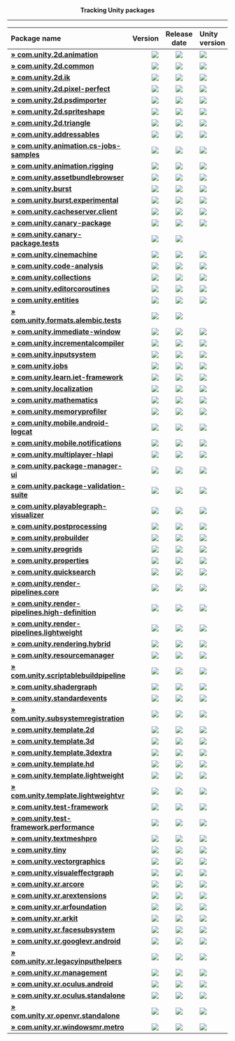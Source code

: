 <p align="center">
  <b>Tracking Unity packages</b>
</p>

---
<!--- @Statistics-Begin -->
Package name | Version | Release date | Unity version | Version counter
|:---|---:|:---:|:---|---:|
| <!--- @com.unity.2d.animation-Begin --><b>[» com.unity.2d.animation](https://github.com/ErikMoczi/packages.unity.com/tree/com.unity.2d.animation "2D Animation provides the all the necessary tooling and runtime components for skeletal animation using Sprites.")</b> | [![](https://img.shields.io/badge/2.1.0--preview.1-yellow.svg)](https://github.com/ErikMoczi/packages.unity.com/commit/67292329257cb0cb1852b67bf486858b04f4d275) | [![](https://img.shields.io/badge/2019/01/30-lightgrey.svg)](https://github.com/ErikMoczi/packages.unity.com/commit/67292329257cb0cb1852b67bf486858b04f4d275) | [![](https://img.shields.io/badge/%40-2019.1-red.svg)](https://github.com/ErikMoczi/packages.unity.com/commit/67292329257cb0cb1852b67bf486858b04f4d275) | [![](https://img.shields.io/badge/%23-25-brightgreen.svg)](https://github.com/ErikMoczi/packages.unity.com/commits/com.unity.2d.animation)<!--- @com.unity.2d.animation-End --> |
| <!--- @com.unity.2d.common-Begin --><b>[» com.unity.2d.common](https://github.com/ErikMoczi/packages.unity.com/tree/com.unity.2d.common "2D Common is a package that contains shared functionalities that are used by most of the other 2D packages.")</b> | [![](https://img.shields.io/badge/1.1.0--preview.1-yellow.svg)](https://github.com/ErikMoczi/packages.unity.com/commit/646534c3061e956f3edc1a5b59e66b2d95984689) | [![](https://img.shields.io/badge/2019/01/25-lightgrey.svg)](https://github.com/ErikMoczi/packages.unity.com/commit/646534c3061e956f3edc1a5b59e66b2d95984689) | [![](https://img.shields.io/badge/%40-2019.1-red.svg)](https://github.com/ErikMoczi/packages.unity.com/commit/646534c3061e956f3edc1a5b59e66b2d95984689) | [![](https://img.shields.io/badge/%23-16-brightgreen.svg)](https://github.com/ErikMoczi/packages.unity.com/commits/com.unity.2d.common)<!--- @com.unity.2d.common-End --> |
| <!--- @com.unity.2d.ik-Begin --><b>[» com.unity.2d.ik](https://github.com/ErikMoczi/packages.unity.com/tree/com.unity.2d.ik "2D IK package provides the necessary editor tooling to setup inverse kinematics for 2D characters and a runtime component to execute it.")</b> | [![](https://img.shields.io/badge/1.0.8--preview.1-yellow.svg)](https://github.com/ErikMoczi/packages.unity.com/commit/bbc7a1d416f51261f5a50c23106dd574f9897a45) | [![](https://img.shields.io/badge/2019/01/25-lightgrey.svg)](https://github.com/ErikMoczi/packages.unity.com/commit/bbc7a1d416f51261f5a50c23106dd574f9897a45) | [![](https://img.shields.io/badge/%40-2018.3-red.svg)](https://github.com/ErikMoczi/packages.unity.com/commit/bbc7a1d416f51261f5a50c23106dd574f9897a45) | [![](https://img.shields.io/badge/%23-13-brightgreen.svg)](https://github.com/ErikMoczi/packages.unity.com/commits/com.unity.2d.ik)<!--- @com.unity.2d.ik-End --> |
| <!--- @com.unity.2d.pixel-perfect-Begin --><b>[» com.unity.2d.pixel-perfect](https://github.com/ErikMoczi/packages.unity.com/tree/com.unity.2d.pixel-perfect "The 2D Pixel Perfect package contains the Pixel Perfect Camera component which ensures your pixel art remains crisp and clear at different resolutions, and stable in motion.  It is a single component that makes all the calculations needed to scale the viewport with resolution changes, removing the hassle from the user. The user can adjust the definition of the pixel art rendered within the camera viewport through the component settings, as well preview any changes immediately in Game view by using the Run in Edit Mode feature.")</b> | [![](https://img.shields.io/badge/1.0.1--preview-yellow.svg)](https://github.com/ErikMoczi/packages.unity.com/commit/c7274a2c30d07e8850e49bcf4e4bbfdeb395e616) | [![](https://img.shields.io/badge/2018/06/22-lightgrey.svg)](https://github.com/ErikMoczi/packages.unity.com/commit/c7274a2c30d07e8850e49bcf4e4bbfdeb395e616) | [![](https://img.shields.io/badge/%40-2018.2-red.svg)](https://github.com/ErikMoczi/packages.unity.com/commit/c7274a2c30d07e8850e49bcf4e4bbfdeb395e616) | [![](https://img.shields.io/badge/%23-2-brightgreen.svg)](https://github.com/ErikMoczi/packages.unity.com/commits/com.unity.2d.pixel-perfect)<!--- @com.unity.2d.pixel-perfect-End --> |
| <!--- @com.unity.2d.psdimporter-Begin --><b>[» com.unity.2d.psdimporter](https://github.com/ErikMoczi/packages.unity.com/tree/com.unity.2d.psdimporter "A ScriptedImporter for importing Adobe Photoshop file format. The ScriptedImporter is currently targeted for users who wants to create multi Sprite character animation using 2D Animation v2.")</b> | [![](https://img.shields.io/badge/1.0.0--preview.2-yellow.svg)](https://github.com/ErikMoczi/packages.unity.com/commit/78b4dc1b497ce648fe140abe0320fa1d55cf6393) | [![](https://img.shields.io/badge/2019/01/25-lightgrey.svg)](https://github.com/ErikMoczi/packages.unity.com/commit/78b4dc1b497ce648fe140abe0320fa1d55cf6393) | [![](https://img.shields.io/badge/%40-2018.3-red.svg)](https://github.com/ErikMoczi/packages.unity.com/commit/78b4dc1b497ce648fe140abe0320fa1d55cf6393) | [![](https://img.shields.io/badge/%23-2-brightgreen.svg)](https://github.com/ErikMoczi/packages.unity.com/commits/com.unity.2d.psdimporter)<!--- @com.unity.2d.psdimporter-End --> |
| <!--- @com.unity.2d.spriteshape-Begin --><b>[» com.unity.2d.spriteshape](https://github.com/ErikMoczi/packages.unity.com/tree/com.unity.2d.spriteshape "SpriteShape Runtime & Editor Package contains the tooling and the runtime component that allows you to create very organic looking spline based 2D worlds. It comes with intuitive configurator and a highly performant renderer.")</b> | [![](https://img.shields.io/badge/2.0.0--preview.1-yellow.svg)](https://github.com/ErikMoczi/packages.unity.com/commit/ffad023b14890f9acb606c2ff24acf258b7b478e) | [![](https://img.shields.io/badge/2019/02/28-lightgrey.svg)](https://github.com/ErikMoczi/packages.unity.com/commit/ffad023b14890f9acb606c2ff24acf258b7b478e) | [![](https://img.shields.io/badge/%40-2019.1-red.svg)](https://github.com/ErikMoczi/packages.unity.com/commit/ffad023b14890f9acb606c2ff24acf258b7b478e) | [![](https://img.shields.io/badge/%23-18-brightgreen.svg)](https://github.com/ErikMoczi/packages.unity.com/commits/com.unity.2d.spriteshape)<!--- @com.unity.2d.spriteshape-End --> |
| <!--- @com.unity.2d.triangle-Begin --><b>[» com.unity.2d.triangle](https://github.com/ErikMoczi/packages.unity.com/tree/com.unity.2d.triangle "2D Triangle is an open source library that tessellates shapes into meshes.")</b> | [![](https://img.shields.io/badge/1.0.2--preview.1-yellow.svg)](https://github.com/ErikMoczi/packages.unity.com/commit/e5d35b18a47bb4a64b8172a03c72e32675d5d4af) | [![](https://img.shields.io/badge/2018/12/14-lightgrey.svg)](https://github.com/ErikMoczi/packages.unity.com/commit/e5d35b18a47bb4a64b8172a03c72e32675d5d4af) | [![](https://img.shields.io/badge/%40-2018.1-red.svg)](https://github.com/ErikMoczi/packages.unity.com/commit/e5d35b18a47bb4a64b8172a03c72e32675d5d4af) | [![](https://img.shields.io/badge/%23-6-brightgreen.svg)](https://github.com/ErikMoczi/packages.unity.com/commits/com.unity.2d.triangle)<!--- @com.unity.2d.triangle-End --> |
| <!--- @com.unity.addressables-Begin --><b>[» com.unity.addressables](https://github.com/ErikMoczi/packages.unity.com/tree/com.unity.addressables "Our new Addressable Asset System allows the developer to ask for an asset via its address and get back the thing that resides at that address. Once an asset \(e.g. a prefab\) is marked \"addressable\", it generates an address which can be called from anywhere. Wherever the asset resides \(local or remote\), the system will locate it and its dependencies, then return it.  The Addressable Asset System uses asynchronous loading to support loading from any location with any collection of dependencies. Whether you are using direct references, traditional asset bundles, or Resource folders, addressable assets provide a simpler way to make your game more dynamic. The Addressable Asset System  simultaneously opens up the world of asset bundles while managing all the complexity.")</b> | [![](https://img.shields.io/badge/1.0.2--preview.2-yellow.svg)](https://github.com/ErikMoczi/packages.unity.com/commit/65c030be26b60c65ae51bdc471d456230ef77958) | [![](https://img.shields.io/badge/2019/02/21-lightgrey.svg)](https://github.com/ErikMoczi/packages.unity.com/commit/65c030be26b60c65ae51bdc471d456230ef77958) | [![](https://img.shields.io/badge/%40-2018.2-red.svg)](https://github.com/ErikMoczi/packages.unity.com/commit/65c030be26b60c65ae51bdc471d456230ef77958) | [![](https://img.shields.io/badge/%23-62-brightgreen.svg)](https://github.com/ErikMoczi/packages.unity.com/commits/com.unity.addressables)<!--- @com.unity.addressables-End --> |
| <!--- @com.unity.animation.cs-jobs-samples-Begin --><b>[» com.unity.animation.cs-jobs-samples](https://github.com/ErikMoczi/packages.unity.com/tree/com.unity.animation.cs-jobs-samples "Code samples using the animation C\# jobs feature.  Animation jobs are part of the Playable feature and they allow to modify the animation stream using just a C\# script. Here is the list of the samples in this package: ▪ SimpleMixer ▪ WeightedMaskMixer ▪ Look At ▪ Two\-bone IK ▪ Fullbody IK")</b> | [![](https://img.shields.io/badge/0.6.1--preview-yellow.svg)](https://github.com/ErikMoczi/packages.unity.com/commit/abf58b2ccb6f2cb50f9c8f60144ae537594685c1) | [![](https://img.shields.io/badge/2018/06/01-lightgrey.svg)](https://github.com/ErikMoczi/packages.unity.com/commit/abf58b2ccb6f2cb50f9c8f60144ae537594685c1) | [![](https://img.shields.io/badge/%40-2018.2-red.svg)](https://github.com/ErikMoczi/packages.unity.com/commit/abf58b2ccb6f2cb50f9c8f60144ae537594685c1) | [![](https://img.shields.io/badge/%23-10-brightgreen.svg)](https://github.com/ErikMoczi/packages.unity.com/commits/com.unity.animation.cs-jobs-samples)<!--- @com.unity.animation.cs-jobs-samples-End --> |
| <!--- @com.unity.animation.rigging-Begin --><b>[» com.unity.animation.rigging](https://github.com/ErikMoczi/packages.unity.com/tree/com.unity.animation.rigging "Animation Rigging toolkit using Unity's Animation C\# Jobs")</b> | [![](https://img.shields.io/badge/0.2.1--preview-yellow.svg)](https://github.com/ErikMoczi/packages.unity.com/commit/9baff91f9813d11e7448f8789c58943ed761c9de) | [![](https://img.shields.io/badge/2019/02/28-lightgrey.svg)](https://github.com/ErikMoczi/packages.unity.com/commit/9baff91f9813d11e7448f8789c58943ed761c9de) | [![](https://img.shields.io/badge/%40-2019.2-red.svg)](https://github.com/ErikMoczi/packages.unity.com/commit/9baff91f9813d11e7448f8789c58943ed761c9de) | [![](https://img.shields.io/badge/%23-7-brightgreen.svg)](https://github.com/ErikMoczi/packages.unity.com/commits/com.unity.animation.rigging)<!--- @com.unity.animation.rigging-End --> |
| <!--- @com.unity.assetbundlebrowser-Begin --><b>[» com.unity.assetbundlebrowser](https://github.com/ErikMoczi/packages.unity.com/tree/com.unity.assetbundlebrowser "The Asset Bundle Browser tool enables the user to view and edit the configuration of asset bundles for their Unity project. It will block editing that would create invalid bundles, and inform you of any issues with existing bundles. It also provides basic build functionality.  Use this tool as an alternative to selecting assets and setting their asset bundle manually in the inspector. It can be dropped into any Unity project with a version of 5.6 or greater. It will create a new menu item in Window &gt; AssetBundle Browser. The bundle configuration, build functionality, and built\-bundle inspection are split into three tabs within the new window.")</b> | [![](https://img.shields.io/badge/1.7.0-blue.svg)](https://github.com/ErikMoczi/packages.unity.com/commit/5e859a69abf99a628761491d7d7935464f6d0fa9) | [![](https://img.shields.io/badge/2018/08/10-lightgrey.svg)](https://github.com/ErikMoczi/packages.unity.com/commit/5e859a69abf99a628761491d7d7935464f6d0fa9) | [![](https://img.shields.io/badge/%40-2018.1-red.svg)](https://github.com/ErikMoczi/packages.unity.com/commit/5e859a69abf99a628761491d7d7935464f6d0fa9) | [![](https://img.shields.io/badge/%23-21-brightgreen.svg)](https://github.com/ErikMoczi/packages.unity.com/commits/com.unity.assetbundlebrowser)<!--- @com.unity.assetbundlebrowser-End --> |
| <!--- @com.unity.burst-Begin --><b>[» com.unity.burst](https://github.com/ErikMoczi/packages.unity.com/tree/com.unity.burst "Burst is a compiler, it translates from IL/.NET bytecode to highly optimized native code using LLVM.")</b> | [![](https://img.shields.io/badge/0.2.4--preview.50-yellow.svg)](https://github.com/ErikMoczi/packages.unity.com/commit/ac4dac7878e33fadca5ac360572e7fc0cd153900) | [![](https://img.shields.io/badge/2019/02/27-lightgrey.svg)](https://github.com/ErikMoczi/packages.unity.com/commit/ac4dac7878e33fadca5ac360572e7fc0cd153900) | [![](https://img.shields.io/badge/%40-2018.2-red.svg)](https://github.com/ErikMoczi/packages.unity.com/commit/ac4dac7878e33fadca5ac360572e7fc0cd153900) | [![](https://img.shields.io/badge/%23-77-brightgreen.svg)](https://github.com/ErikMoczi/packages.unity.com/commits/com.unity.burst)<!--- @com.unity.burst-End --> |
| <!--- @com.unity.burst.experimental-Begin --><b>[» com.unity.burst.experimental](https://github.com/ErikMoczi/packages.unity.com/tree/com.unity.burst.experimental "Burst experimental package depending on the burst package to provide experimental features. API is not stable")</b> | [![](https://img.shields.io/badge/0.1.0--preview.1-yellow.svg)](https://github.com/ErikMoczi/packages.unity.com/commit/917801d9188a9e8c4bba03f1e8f6d35579c187bc) | [![](https://img.shields.io/badge/2019/02/04-lightgrey.svg)](https://github.com/ErikMoczi/packages.unity.com/commit/917801d9188a9e8c4bba03f1e8f6d35579c187bc) | [![](https://img.shields.io/badge/%40-2018.2-red.svg)](https://github.com/ErikMoczi/packages.unity.com/commit/917801d9188a9e8c4bba03f1e8f6d35579c187bc) | [![](https://img.shields.io/badge/%23-1-brightgreen.svg)](https://github.com/ErikMoczi/packages.unity.com/commits/com.unity.burst.experimental)<!--- @com.unity.burst.experimental-End --> |
| <!--- @com.unity.cacheserver.client-Begin --><b>[» com.unity.cacheserver.client](https://github.com/ErikMoczi/packages.unity.com/tree/com.unity.cacheserver.client "This package provides APIs and utilities that facilitate communication with the Unity Cache Server from Unity Editor C\# scripts. The primary purpose of the Unity Cache Server Client is to extend the application of the Unity Cache Server to Unity Editor tools and processes that could benefit from binary data caching.")</b> | [![](https://img.shields.io/badge/0.1.2--preview-yellow.svg)](https://github.com/ErikMoczi/packages.unity.com/commit/4d6db4bb41df9ca4467ffb369ecb63e5e01510d7) | [![](https://img.shields.io/badge/2018/06/07-lightgrey.svg)](https://github.com/ErikMoczi/packages.unity.com/commit/4d6db4bb41df9ca4467ffb369ecb63e5e01510d7) | [![](https://img.shields.io/badge/%40-2018.2-red.svg)](https://github.com/ErikMoczi/packages.unity.com/commit/4d6db4bb41df9ca4467ffb369ecb63e5e01510d7) | [![](https://img.shields.io/badge/%23-3-brightgreen.svg)](https://github.com/ErikMoczi/packages.unity.com/commits/com.unity.cacheserver.client)<!--- @com.unity.cacheserver.client-End --> |
| <!--- @com.unity.canary-package-Begin --><b>[» com.unity.canary-package](https://github.com/ErikMoczi/packages.unity.com/tree/com.unity.canary-package "Some Description that is very long so that we do not set off any validation errrors for packages")</b> | [![](https://img.shields.io/badge/1.1.0-blue.svg)](https://github.com/ErikMoczi/packages.unity.com/commit/62878ce65eb2ce8da6425d192a057e621e6b7cea) | [![](https://img.shields.io/badge/2019/02/25-lightgrey.svg)](https://github.com/ErikMoczi/packages.unity.com/commit/62878ce65eb2ce8da6425d192a057e621e6b7cea) | [![](https://img.shields.io/badge/%40-2019.1-red.svg)](https://github.com/ErikMoczi/packages.unity.com/commit/62878ce65eb2ce8da6425d192a057e621e6b7cea) | [![](https://img.shields.io/badge/%23-6-brightgreen.svg)](https://github.com/ErikMoczi/packages.unity.com/commits/com.unity.canary-package)<!--- @com.unity.canary-package-End --> |
| <!--- @com.unity.canary-package.tests-Begin --><b>[» com.unity.canary-package.tests](https://github.com/ErikMoczi/packages.unity.com/tree/com.unity.canary-package.tests "")</b> | [![](https://img.shields.io/badge/1.1.0-blue.svg)](https://github.com/ErikMoczi/packages.unity.com/commit/4edba0ece5669d888bc1a6582c3df886d30cee9c) | [![](https://img.shields.io/badge/2019/02/25-lightgrey.svg)](https://github.com/ErikMoczi/packages.unity.com/commit/4edba0ece5669d888bc1a6582c3df886d30cee9c) |  | [![](https://img.shields.io/badge/%23-2-brightgreen.svg)](https://github.com/ErikMoczi/packages.unity.com/commits/com.unity.canary-package.tests)<!--- @com.unity.canary-package.tests-End --> |
| <!--- @com.unity.cinemachine-Begin --><b>[» com.unity.cinemachine](https://github.com/ErikMoczi/packages.unity.com/tree/com.unity.cinemachine "Smart camera tools for passionate creators.   IMPORTANT NOTE: If you are upgrading from the Asset Store version of Cinemachine, delete the Cinemachine asset from your project BEFORE installing this version from the Package Manager.")</b> | [![](https://img.shields.io/badge/2.3.4--preview.1-yellow.svg)](https://github.com/ErikMoczi/packages.unity.com/commit/13b59ac96798793a28f7217722de271fa8605334) | [![](https://img.shields.io/badge/2019/01/11-lightgrey.svg)](https://github.com/ErikMoczi/packages.unity.com/commit/13b59ac96798793a28f7217722de271fa8605334) | [![](https://img.shields.io/badge/%40-2019.1-red.svg)](https://github.com/ErikMoczi/packages.unity.com/commit/13b59ac96798793a28f7217722de271fa8605334) | [![](https://img.shields.io/badge/%23-52-brightgreen.svg)](https://github.com/ErikMoczi/packages.unity.com/commits/com.unity.cinemachine)<!--- @com.unity.cinemachine-End --> |
| <!--- @com.unity.code-analysis-Begin --><b>[» com.unity.code-analysis](https://github.com/ErikMoczi/packages.unity.com/tree/com.unity.code-analysis "Roslyn C\# code analysis and evaluation tool for Unity.")</b> | [![](https://img.shields.io/badge/0.0.1--preview.3-yellow.svg)](https://github.com/ErikMoczi/packages.unity.com/commit/8b96e25d44f4defae27b76b758ad2122a2a63e3c) | [![](https://img.shields.io/badge/2018/11/01-lightgrey.svg)](https://github.com/ErikMoczi/packages.unity.com/commit/8b96e25d44f4defae27b76b758ad2122a2a63e3c) | [![](https://img.shields.io/badge/%40-2018.3-red.svg)](https://github.com/ErikMoczi/packages.unity.com/commit/8b96e25d44f4defae27b76b758ad2122a2a63e3c) | [![](https://img.shields.io/badge/%23-3-brightgreen.svg)](https://github.com/ErikMoczi/packages.unity.com/commits/com.unity.code-analysis)<!--- @com.unity.code-analysis-End --> |
| <!--- @com.unity.collections-Begin --><b>[» com.unity.collections](https://github.com/ErikMoczi/packages.unity.com/tree/com.unity.collections "Additional Unity Native Collections. NaitiveQueue, NativeHashMap, NativeMultiHashMap, NativeList.")</b> | [![](https://img.shields.io/badge/0.0.9--preview.12-yellow.svg)](https://github.com/ErikMoczi/packages.unity.com/commit/fcabaa622c938b1a19ec57dd0fbc10e533bbe56d) | [![](https://img.shields.io/badge/2019/02/18-lightgrey.svg)](https://github.com/ErikMoczi/packages.unity.com/commit/fcabaa622c938b1a19ec57dd0fbc10e533bbe56d) | [![](https://img.shields.io/badge/%40-2018.3-red.svg)](https://github.com/ErikMoczi/packages.unity.com/commit/fcabaa622c938b1a19ec57dd0fbc10e533bbe56d) | [![](https://img.shields.io/badge/%23-20-brightgreen.svg)](https://github.com/ErikMoczi/packages.unity.com/commits/com.unity.collections)<!--- @com.unity.collections-End --> |
| <!--- @com.unity.editorcoroutines-Begin --><b>[» com.unity.editorcoroutines](https://github.com/ErikMoczi/packages.unity.com/tree/com.unity.editorcoroutines "The editor coroutines package allows developers to start constructs similar to Unity's monobehaviour based coroutines within the editor using abitrary objects. ")</b> | [![](https://img.shields.io/badge/0.0.2--preview.1-yellow.svg)](https://github.com/ErikMoczi/packages.unity.com/commit/0db484a18addf7ffcae67d218daef96b1cc1034e) | [![](https://img.shields.io/badge/2019/01/28-lightgrey.svg)](https://github.com/ErikMoczi/packages.unity.com/commit/0db484a18addf7ffcae67d218daef96b1cc1034e) | [![](https://img.shields.io/badge/%40-2018.1-red.svg)](https://github.com/ErikMoczi/packages.unity.com/commit/0db484a18addf7ffcae67d218daef96b1cc1034e) | [![](https://img.shields.io/badge/%23-6-brightgreen.svg)](https://github.com/ErikMoczi/packages.unity.com/commits/com.unity.editorcoroutines)<!--- @com.unity.editorcoroutines-End --> |
| <!--- @com.unity.entities-Begin --><b>[» com.unity.entities](https://github.com/ErikMoczi/packages.unity.com/tree/com.unity.entities "Unity Entity Component System \- Core Entity Component System, New Transform components, basic Instance Mesh Renderer")</b> | [![](https://img.shields.io/badge/0.0.12--preview.24-yellow.svg)](https://github.com/ErikMoczi/packages.unity.com/commit/b6faf4e6c271b2fbcf8c949f64efa58423f407f2) | [![](https://img.shields.io/badge/2019/02/18-lightgrey.svg)](https://github.com/ErikMoczi/packages.unity.com/commit/b6faf4e6c271b2fbcf8c949f64efa58423f407f2) | [![](https://img.shields.io/badge/%40-2018.3-red.svg)](https://github.com/ErikMoczi/packages.unity.com/commit/b6faf4e6c271b2fbcf8c949f64efa58423f407f2) | [![](https://img.shields.io/badge/%23-34-brightgreen.svg)](https://github.com/ErikMoczi/packages.unity.com/commits/com.unity.entities)<!--- @com.unity.entities-End --> |
| <!--- @com.unity.formats.alembic.tests-Begin --><b>[» com.unity.formats.alembic.tests](https://github.com/ErikMoczi/packages.unity.com/tree/com.unity.formats.alembic.tests "")</b> | [![](https://img.shields.io/badge/1.0.0-blue.svg)](https://github.com/ErikMoczi/packages.unity.com/commit/109f7f68801493892b629805a151454002b67e0e) | [![](https://img.shields.io/badge/2019/02/07-lightgrey.svg)](https://github.com/ErikMoczi/packages.unity.com/commit/109f7f68801493892b629805a151454002b67e0e) |  | [![](https://img.shields.io/badge/%23-8-brightgreen.svg)](https://github.com/ErikMoczi/packages.unity.com/commits/com.unity.formats.alembic.tests)<!--- @com.unity.formats.alembic.tests-End --> |
| <!--- @com.unity.immediate-window-Begin --><b>[» com.unity.immediate-window](https://github.com/ErikMoczi/packages.unity.com/tree/com.unity.immediate-window "The Immediate Window provides a way to rapidly edit and debug code. It is not a full development environment, instead it is to be used for API discovery and rapid prototyping.")</b> | [![](https://img.shields.io/badge/1.0.0--preview.3-yellow.svg)](https://github.com/ErikMoczi/packages.unity.com/commit/265b4532881a7d930e7dd9c70c4790842d69e4ee) | [![](https://img.shields.io/badge/2018/12/11-lightgrey.svg)](https://github.com/ErikMoczi/packages.unity.com/commit/265b4532881a7d930e7dd9c70c4790842d69e4ee) | [![](https://img.shields.io/badge/%40-2019.1-red.svg)](https://github.com/ErikMoczi/packages.unity.com/commit/265b4532881a7d930e7dd9c70c4790842d69e4ee) | [![](https://img.shields.io/badge/%23-8-brightgreen.svg)](https://github.com/ErikMoczi/packages.unity.com/commits/com.unity.immediate-window)<!--- @com.unity.immediate-window-End --> |
| <!--- @com.unity.incrementalcompiler-Begin --><b>[» com.unity.incrementalcompiler](https://github.com/ErikMoczi/packages.unity.com/tree/com.unity.incrementalcompiler "Roslyn based incremental compiler.")</b> | [![](https://img.shields.io/badge/0.0.42--preview.31-yellow.svg)](https://github.com/ErikMoczi/packages.unity.com/commit/82ab52ff9867348d5347a163d50fb7c1a89c8986) | [![](https://img.shields.io/badge/2018/12/13-lightgrey.svg)](https://github.com/ErikMoczi/packages.unity.com/commit/82ab52ff9867348d5347a163d50fb7c1a89c8986) | [![](https://img.shields.io/badge/%40-2018.1-red.svg)](https://github.com/ErikMoczi/packages.unity.com/commit/82ab52ff9867348d5347a163d50fb7c1a89c8986) | [![](https://img.shields.io/badge/%23-78-brightgreen.svg)](https://github.com/ErikMoczi/packages.unity.com/commits/com.unity.incrementalcompiler)<!--- @com.unity.incrementalcompiler-End --> |
| <!--- @com.unity.inputsystem-Begin --><b>[» com.unity.inputsystem](https://github.com/ErikMoczi/packages.unity.com/tree/com.unity.inputsystem "A new input system which can be used as a more extensible and customizable alternative to Unity's classic input system in UnityEngine.Input.")</b> | [![](https://img.shields.io/badge/0.2.0--preview-yellow.svg)](https://github.com/ErikMoczi/packages.unity.com/commit/98b516057363be0e5321f1bc020ff84ee52d63cc) | [![](https://img.shields.io/badge/2019/02/12-lightgrey.svg)](https://github.com/ErikMoczi/packages.unity.com/commit/98b516057363be0e5321f1bc020ff84ee52d63cc) | [![](https://img.shields.io/badge/%40-2018.3-red.svg)](https://github.com/ErikMoczi/packages.unity.com/commit/98b516057363be0e5321f1bc020ff84ee52d63cc) | [![](https://img.shields.io/badge/%23-18-brightgreen.svg)](https://github.com/ErikMoczi/packages.unity.com/commits/com.unity.inputsystem)<!--- @com.unity.inputsystem-End --> |
| <!--- @com.unity.jobs-Begin --><b>[» com.unity.jobs](https://github.com/ErikMoczi/packages.unity.com/tree/com.unity.jobs "Additional C\# jobs types. IJobParallelForBatch and IJobParallelForFilter")</b> | [![](https://img.shields.io/badge/0.0.7--preview.6-yellow.svg)](https://github.com/ErikMoczi/packages.unity.com/commit/1fbaf1ffe86c7b7d368a6bfea99a123971c533fd) | [![](https://img.shields.io/badge/2019/01/17-lightgrey.svg)](https://github.com/ErikMoczi/packages.unity.com/commit/1fbaf1ffe86c7b7d368a6bfea99a123971c533fd) | [![](https://img.shields.io/badge/%40-2018.3-red.svg)](https://github.com/ErikMoczi/packages.unity.com/commit/1fbaf1ffe86c7b7d368a6bfea99a123971c533fd) | [![](https://img.shields.io/badge/%23-12-brightgreen.svg)](https://github.com/ErikMoczi/packages.unity.com/commits/com.unity.jobs)<!--- @com.unity.jobs-End --> |
| <!--- @com.unity.learn.iet-framework-Begin --><b>[» com.unity.learn.iet-framework](https://github.com/ErikMoczi/packages.unity.com/tree/com.unity.learn.iet-framework "This package is mandatory for all In\-Editor Tutorials.")</b> | [![](https://img.shields.io/badge/0.1.14--preview-yellow.svg)](https://github.com/ErikMoczi/packages.unity.com/commit/c8d0f0841cf04eb0dcb77a51a1f8c98e9941865f) | [![](https://img.shields.io/badge/2019/02/12-lightgrey.svg)](https://github.com/ErikMoczi/packages.unity.com/commit/c8d0f0841cf04eb0dcb77a51a1f8c98e9941865f) | [![](https://img.shields.io/badge/%40-2018.3-red.svg)](https://github.com/ErikMoczi/packages.unity.com/commit/c8d0f0841cf04eb0dcb77a51a1f8c98e9941865f) | [![](https://img.shields.io/badge/%23-17-brightgreen.svg)](https://github.com/ErikMoczi/packages.unity.com/commits/com.unity.learn.iet-framework)<!--- @com.unity.learn.iet-framework-End --> |
| <!--- @com.unity.localization-Begin --><b>[» com.unity.localization](https://github.com/ErikMoczi/packages.unity.com/tree/com.unity.localization "Preview of player localization system. Provides tools for localizing your built application.")</b> | [![](https://img.shields.io/badge/0.2.3--preview-yellow.svg)](https://github.com/ErikMoczi/packages.unity.com/commit/34465a2c6dc82475462b9346c6c660cd0c566e5c) | [![](https://img.shields.io/badge/2019/02/20-lightgrey.svg)](https://github.com/ErikMoczi/packages.unity.com/commit/34465a2c6dc82475462b9346c6c660cd0c566e5c) | [![](https://img.shields.io/badge/%40-2018.3-red.svg)](https://github.com/ErikMoczi/packages.unity.com/commit/34465a2c6dc82475462b9346c6c660cd0c566e5c) | [![](https://img.shields.io/badge/%23-6-brightgreen.svg)](https://github.com/ErikMoczi/packages.unity.com/commits/com.unity.localization)<!--- @com.unity.localization-End --> |
| <!--- @com.unity.mathematics-Begin --><b>[» com.unity.mathematics](https://github.com/ErikMoczi/packages.unity.com/tree/com.unity.mathematics "Unity's C\# SIMD math library providing vector types and math functions with a shader like syntax. This package is still in experimental phase.")</b> | [![](https://img.shields.io/badge/1.0.0--preview.1-yellow.svg)](https://github.com/ErikMoczi/packages.unity.com/commit/6f85e6a8c1b5a5af7d9c43994f1a0472c63de51d) | [![](https://img.shields.io/badge/2019/02/28-lightgrey.svg)](https://github.com/ErikMoczi/packages.unity.com/commit/6f85e6a8c1b5a5af7d9c43994f1a0472c63de51d) | [![](https://img.shields.io/badge/%40-2018.1-red.svg)](https://github.com/ErikMoczi/packages.unity.com/commit/6f85e6a8c1b5a5af7d9c43994f1a0472c63de51d) | [![](https://img.shields.io/badge/%23-32-brightgreen.svg)](https://github.com/ErikMoczi/packages.unity.com/commits/com.unity.mathematics)<!--- @com.unity.mathematics-End --> |
| <!--- @com.unity.memoryprofiler-Begin --><b>[» com.unity.memoryprofiler](https://github.com/ErikMoczi/packages.unity.com/tree/com.unity.memoryprofiler "The Memory Profiler creates a unified solution allowing you to profile both small projects on mobile devices and big AAA projects on high end machines. It provides actionable information about allocations in the engine to allow developers to manage and reduce memory usage. ")</b> | [![](https://img.shields.io/badge/0.1.0--preview.5-yellow.svg)](https://github.com/ErikMoczi/packages.unity.com/commit/9c08b0d0c2281de6c4d38613ffa8c84957e102da) | [![](https://img.shields.io/badge/2019/01/29-lightgrey.svg)](https://github.com/ErikMoczi/packages.unity.com/commit/9c08b0d0c2281de6c4d38613ffa8c84957e102da) | [![](https://img.shields.io/badge/%40-2018.3-red.svg)](https://github.com/ErikMoczi/packages.unity.com/commit/9c08b0d0c2281de6c4d38613ffa8c84957e102da) | [![](https://img.shields.io/badge/%23-5-brightgreen.svg)](https://github.com/ErikMoczi/packages.unity.com/commits/com.unity.memoryprofiler)<!--- @com.unity.memoryprofiler-End --> |
| <!--- @com.unity.mobile.android-logcat-Begin --><b>[» com.unity.mobile.android-logcat](https://github.com/ErikMoczi/packages.unity.com/tree/com.unity.mobile.android-logcat "Android Logcat package adds support for displaying log messages coming from Android devices in Unity Editor. Click the 'View documentation' link above for more information.  The window can be accessed in Unity Editor via 'Window &gt; Analysis &gt; Android Logcat', or simply by pressing 'Alt\+6' on Windows or 'Option\+6' on macOS.   Make sure to have Android module loaded and switch to Android build target in 'Build Settings' window if the menu doesn't exist.")</b> | [![](https://img.shields.io/badge/0.2.1--preview-yellow.svg)](https://github.com/ErikMoczi/packages.unity.com/commit/c52b82cdfe87aa722fe34c754630d54a6fe4505e) | [![](https://img.shields.io/badge/2019/01/22-lightgrey.svg)](https://github.com/ErikMoczi/packages.unity.com/commit/c52b82cdfe87aa722fe34c754630d54a6fe4505e) | [![](https://img.shields.io/badge/%40-2019.1-red.svg)](https://github.com/ErikMoczi/packages.unity.com/commit/c52b82cdfe87aa722fe34c754630d54a6fe4505e) | [![](https://img.shields.io/badge/%23-8-brightgreen.svg)](https://github.com/ErikMoczi/packages.unity.com/commits/com.unity.mobile.android-logcat)<!--- @com.unity.mobile.android-logcat-End --> |
| <!--- @com.unity.mobile.notifications-Begin --><b>[» com.unity.mobile.notifications](https://github.com/ErikMoczi/packages.unity.com/tree/com.unity.mobile.notifications "Mobile Notifications package adds support for scheduling local repeatable or one\-time notifications on iOS and Android.  Requires iOS 10 and Android 4.1 or above.")</b> | [![](https://img.shields.io/badge/1.0.0--preview.10-yellow.svg)](https://github.com/ErikMoczi/packages.unity.com/commit/e3b145e75a2dc33d9c431355cb08e82cb0187e72) | [![](https://img.shields.io/badge/2019/02/22-lightgrey.svg)](https://github.com/ErikMoczi/packages.unity.com/commit/e3b145e75a2dc33d9c431355cb08e82cb0187e72) | [![](https://img.shields.io/badge/%40-2018.2-red.svg)](https://github.com/ErikMoczi/packages.unity.com/commit/e3b145e75a2dc33d9c431355cb08e82cb0187e72) | [![](https://img.shields.io/badge/%23-23-brightgreen.svg)](https://github.com/ErikMoczi/packages.unity.com/commits/com.unity.mobile.notifications)<!--- @com.unity.mobile.notifications-End --> |
| <!--- @com.unity.multiplayer-hlapi-Begin --><b>[» com.unity.multiplayer-hlapi](https://github.com/ErikMoczi/packages.unity.com/tree/com.unity.multiplayer-hlapi "The high level API component of the Unity Multiplayer system.")</b> | [![](https://img.shields.io/badge/1.0.1-blue.svg)](https://github.com/ErikMoczi/packages.unity.com/commit/fb7e74ae6bef7a85cf8c5caa50ae24ab787f5519) | [![](https://img.shields.io/badge/2019/02/14-lightgrey.svg)](https://github.com/ErikMoczi/packages.unity.com/commit/fb7e74ae6bef7a85cf8c5caa50ae24ab787f5519) | [![](https://img.shields.io/badge/%40-2019.1-red.svg)](https://github.com/ErikMoczi/packages.unity.com/commit/fb7e74ae6bef7a85cf8c5caa50ae24ab787f5519) | [![](https://img.shields.io/badge/%23-16-brightgreen.svg)](https://github.com/ErikMoczi/packages.unity.com/commits/com.unity.multiplayer-hlapi)<!--- @com.unity.multiplayer-hlapi-End --> |
| <!--- @com.unity.package-manager-ui-Begin --><b>[» com.unity.package-manager-ui](https://github.com/ErikMoczi/packages.unity.com/tree/com.unity.package-manager-ui "Use the Unity Package Manager user interface to manage a Project's packages and discover new packages.  For more information, click the 'View documentation' link above. ")</b> | [![](https://img.shields.io/badge/2.1.1--preview.5-yellow.svg)](https://github.com/ErikMoczi/packages.unity.com/commit/d5d73fff72c3c034340dd0ea35434d6fcdfc64eb) | [![](https://img.shields.io/badge/2018/11/09-lightgrey.svg)](https://github.com/ErikMoczi/packages.unity.com/commit/d5d73fff72c3c034340dd0ea35434d6fcdfc64eb) | [![](https://img.shields.io/badge/%40-2019.1-red.svg)](https://github.com/ErikMoczi/packages.unity.com/commit/d5d73fff72c3c034340dd0ea35434d6fcdfc64eb) | [![](https://img.shields.io/badge/%23-59-brightgreen.svg)](https://github.com/ErikMoczi/packages.unity.com/commits/com.unity.package-manager-ui)<!--- @com.unity.package-manager-ui-End --> |
| <!--- @com.unity.package-validation-suite-Begin --><b>[» com.unity.package-validation-suite](https://github.com/ErikMoczi/packages.unity.com/tree/com.unity.package-validation-suite "Unity Package Manager validation suite, used to evaluate a package's integrity before it's considered for publishing.  This is a Unity internal tool at the moment, no support will be provided for this package.")</b> | [![](https://img.shields.io/badge/0.4.0--preview.17-yellow.svg)](https://github.com/ErikMoczi/packages.unity.com/commit/0b7bfdabb1c77342915237abb4887de9a87816b7) | [![](https://img.shields.io/badge/2019/02/26-lightgrey.svg)](https://github.com/ErikMoczi/packages.unity.com/commit/0b7bfdabb1c77342915237abb4887de9a87816b7) | [![](https://img.shields.io/badge/%40-2018.3-red.svg)](https://github.com/ErikMoczi/packages.unity.com/commit/0b7bfdabb1c77342915237abb4887de9a87816b7) | [![](https://img.shields.io/badge/%23-32-brightgreen.svg)](https://github.com/ErikMoczi/packages.unity.com/commits/com.unity.package-validation-suite)<!--- @com.unity.package-validation-suite-End --> |
| <!--- @com.unity.playablegraph-visualizer-Begin --><b>[» com.unity.playablegraph-visualizer](https://github.com/ErikMoczi/packages.unity.com/tree/com.unity.playablegraph-visualizer "The PlayableGraph Visualizer is a tool that displays the PlayableGraphs in the scene. It can be used in both Play and Edit mode and will always reflect the current state of the graph. Playable nodes are represented by colored nodes, varying according to their type. Connections color intensity indicates its weight.")</b> | [![](https://img.shields.io/badge/0.2.0--preview.2-yellow.svg)](https://github.com/ErikMoczi/packages.unity.com/commit/27f82919cf8427ec584fc854ccfb6ffb445b6578) | [![](https://img.shields.io/badge/2019/01/30-lightgrey.svg)](https://github.com/ErikMoczi/packages.unity.com/commit/27f82919cf8427ec584fc854ccfb6ffb445b6578) | [![](https://img.shields.io/badge/%40-2018.1-red.svg)](https://github.com/ErikMoczi/packages.unity.com/commit/27f82919cf8427ec584fc854ccfb6ffb445b6578) | [![](https://img.shields.io/badge/%23-5-brightgreen.svg)](https://github.com/ErikMoczi/packages.unity.com/commits/com.unity.playablegraph-visualizer)<!--- @com.unity.playablegraph-visualizer-End --> |
| <!--- @com.unity.postprocessing-Begin --><b>[» com.unity.postprocessing](https://github.com/ErikMoczi/packages.unity.com/tree/com.unity.postprocessing "The post\-processing stack \(v2\) comes with a collection of effects and image filters you can apply to your cameras to improve the visuals of your games.")</b> | [![](https://img.shields.io/badge/2.1.4-blue.svg)](https://github.com/ErikMoczi/packages.unity.com/commit/4d1c7f8e8e7b310aecc18ea319c313533ea94c5e) | [![](https://img.shields.io/badge/2019/02/28-lightgrey.svg)](https://github.com/ErikMoczi/packages.unity.com/commit/4d1c7f8e8e7b310aecc18ea319c313533ea94c5e) | [![](https://img.shields.io/badge/%40-2018.1-red.svg)](https://github.com/ErikMoczi/packages.unity.com/commit/4d1c7f8e8e7b310aecc18ea319c313533ea94c5e) | [![](https://img.shields.io/badge/%23-36-brightgreen.svg)](https://github.com/ErikMoczi/packages.unity.com/commits/com.unity.postprocessing)<!--- @com.unity.postprocessing-End --> |
| <!--- @com.unity.probuilder-Begin --><b>[» com.unity.probuilder](https://github.com/ErikMoczi/packages.unity.com/tree/com.unity.probuilder "Build, edit, and texture custom geometry in Unity. Use ProBuilder for in\-scene level design, prototyping, collision meshes, all with on\-the\-fly play\-testing.  Advanced features include UV editing, vertex colors, parametric shapes, and texture blending. With ProBuilder's model export feature it's easy to tweak your levels in any external 3D modelling suite.")</b> | [![](https://img.shields.io/badge/4.0.4--preview.2-yellow.svg)](https://github.com/ErikMoczi/packages.unity.com/commit/9bfc886d07754888d9e7a7bc231323f99e3a02cb) | [![](https://img.shields.io/badge/2019/02/14-lightgrey.svg)](https://github.com/ErikMoczi/packages.unity.com/commit/9bfc886d07754888d9e7a7bc231323f99e3a02cb) | [![](https://img.shields.io/badge/%40-2018.3-red.svg)](https://github.com/ErikMoczi/packages.unity.com/commit/9bfc886d07754888d9e7a7bc231323f99e3a02cb) | [![](https://img.shields.io/badge/%23-79-brightgreen.svg)](https://github.com/ErikMoczi/packages.unity.com/commits/com.unity.probuilder)<!--- @com.unity.probuilder-End --> |
| <!--- @com.unity.progrids-Begin --><b>[» com.unity.progrids](https://github.com/ErikMoczi/packages.unity.com/tree/com.unity.progrids "Advanced grid and object snapping for the scene view. ProGrids is a dynamically placed grid, available on all 3 axes and at any position in the scene.  ProGrids snaps objects in world space, ensuring consistent placement of objects in your level.  In addition, ProGrids is completely customizable. Change the colors of your grid, the snap sizing, unit of measurement, and more!")</b> | [![](https://img.shields.io/badge/3.0.3--preview.4-yellow.svg)](https://github.com/ErikMoczi/packages.unity.com/commit/d4a34aa0892a288e49a45373f6cc46b03758e63c) | [![](https://img.shields.io/badge/2019/01/23-lightgrey.svg)](https://github.com/ErikMoczi/packages.unity.com/commit/d4a34aa0892a288e49a45373f6cc46b03758e63c) | [![](https://img.shields.io/badge/%40-2018.1-red.svg)](https://github.com/ErikMoczi/packages.unity.com/commit/d4a34aa0892a288e49a45373f6cc46b03758e63c) | [![](https://img.shields.io/badge/%23-16-brightgreen.svg)](https://github.com/ErikMoczi/packages.unity.com/commits/com.unity.progrids)<!--- @com.unity.progrids-End --> |
| <!--- @com.unity.properties-Begin --><b>[» com.unity.properties](https://github.com/ErikMoczi/packages.unity.com/tree/com.unity.properties "Interfaces and utilities to describe and visit data containers.")</b> | [![](https://img.shields.io/badge/0.4.0--preview-yellow.svg)](https://github.com/ErikMoczi/packages.unity.com/commit/e4a8c741f5539e7f2d7eff7fe12c1988fc1bc105) | [![](https://img.shields.io/badge/2018/11/14-lightgrey.svg)](https://github.com/ErikMoczi/packages.unity.com/commit/e4a8c741f5539e7f2d7eff7fe12c1988fc1bc105) | [![](https://img.shields.io/badge/%40-2018.1-red.svg)](https://github.com/ErikMoczi/packages.unity.com/commit/e4a8c741f5539e7f2d7eff7fe12c1988fc1bc105) | [![](https://img.shields.io/badge/%23-46-brightgreen.svg)](https://github.com/ErikMoczi/packages.unity.com/commits/com.unity.properties)<!--- @com.unity.properties-End --> |
| <!--- @com.unity.quicksearch-Begin --><b>[» com.unity.quicksearch](https://github.com/ErikMoczi/packages.unity.com/tree/com.unity.quicksearch "Search multiple areas of Unity: assets, scene objects, menu items, settings, etc.  On Windows simply press Alt\+' to find anything or Option\+' on Mac.")</b> | [![](https://img.shields.io/badge/1.0.1--preview.1-yellow.svg)](https://github.com/ErikMoczi/packages.unity.com/commit/5dd4b132609e2f644754f785abd22ab542b74236) | [![](https://img.shields.io/badge/2019/03/01-lightgrey.svg)](https://github.com/ErikMoczi/packages.unity.com/commit/5dd4b132609e2f644754f785abd22ab542b74236) | [![](https://img.shields.io/badge/%40-2019.1-red.svg)](https://github.com/ErikMoczi/packages.unity.com/commit/5dd4b132609e2f644754f785abd22ab542b74236) | [![](https://img.shields.io/badge/%23-28-brightgreen.svg)](https://github.com/ErikMoczi/packages.unity.com/commits/com.unity.quicksearch)<!--- @com.unity.quicksearch-End --> |
| <!--- @com.unity.render-pipelines.core-Begin --><b>[» com.unity.render-pipelines.core](https://github.com/ErikMoczi/packages.unity.com/tree/com.unity.render-pipelines.core "Helper library for SRP that contains a new Shader Library, and utility functions that can be used to implement a custom SRP. This library is currently used by both the High Definition Render Pipeline and the Lightweight Render Pipeline.")</b> | [![](https://img.shields.io/badge/6.4.0-blue.svg)](https://github.com/ErikMoczi/packages.unity.com/commit/ddfc0795cff093ee3377837ff76560b927c8e53f) | [![](https://img.shields.io/badge/2019/02/21-lightgrey.svg)](https://github.com/ErikMoczi/packages.unity.com/commit/ddfc0795cff093ee3377837ff76560b927c8e53f) | [![](https://img.shields.io/badge/%40-2019.2-red.svg)](https://github.com/ErikMoczi/packages.unity.com/commit/ddfc0795cff093ee3377837ff76560b927c8e53f) | [![](https://img.shields.io/badge/%23-89-brightgreen.svg)](https://github.com/ErikMoczi/packages.unity.com/commits/com.unity.render-pipelines.core)<!--- @com.unity.render-pipelines.core-End --> |
| <!--- @com.unity.render-pipelines.high-definition-Begin --><b>[» com.unity.render-pipelines.high-definition](https://github.com/ErikMoczi/packages.unity.com/tree/com.unity.render-pipelines.high-definition "The High Definition Render Pipeline \(HDRP\) is a high\-fidelity Scriptable Render Pipeline built by Unity to target modern \(Compute Shader compatible\) platforms. The HDRP utilizes Physically\-Based Lighting techniques, linear lighting, HDR lighting and a configurable hybrid Tile/Cluster deferred/Forward lighting architecture and gives you the tools you need to create games, technical demos, animations and more to a high graphical standard.")</b> | [![](https://img.shields.io/badge/5.3.1--preview-yellow.svg)](https://github.com/ErikMoczi/packages.unity.com/commit/523120c1f07c1a34462be15641fa8ab541c1646a) | [![](https://img.shields.io/badge/2019/01/29-lightgrey.svg)](https://github.com/ErikMoczi/packages.unity.com/commit/523120c1f07c1a34462be15641fa8ab541c1646a) | [![](https://img.shields.io/badge/%40-2019.1-red.svg)](https://github.com/ErikMoczi/packages.unity.com/commit/523120c1f07c1a34462be15641fa8ab541c1646a) | [![](https://img.shields.io/badge/%23-70-brightgreen.svg)](https://github.com/ErikMoczi/packages.unity.com/commits/com.unity.render-pipelines.high-definition)<!--- @com.unity.render-pipelines.high-definition-End --> |
| <!--- @com.unity.render-pipelines.lightweight-Begin --><b>[» com.unity.render-pipelines.lightweight](https://github.com/ErikMoczi/packages.unity.com/tree/com.unity.render-pipelines.lightweight "The Lightweight Render Pipeline \(LWRP\) is a prebuilt Scriptable Render Pipeline, made by Unity. The technology offers graphics that are scalable to mobile platforms, and you can also use it for higher\-end consoles and PCs. You’re able to achieve quick rendering at a high quality without needing compute shader technology. LWRP uses simplified, physically based Lighting and Materials. The LWRP uses single\-pass forward rendering. Use this pipeline to get optimized real\-time performance on several platforms.")</b> | [![](https://img.shields.io/badge/5.3.1-blue.svg)](https://github.com/ErikMoczi/packages.unity.com/commit/83e4e02d81400ff4f7af1a940baed91d9f4047d4) | [![](https://img.shields.io/badge/2019/01/29-lightgrey.svg)](https://github.com/ErikMoczi/packages.unity.com/commit/83e4e02d81400ff4f7af1a940baed91d9f4047d4) | [![](https://img.shields.io/badge/%40-2019.1-red.svg)](https://github.com/ErikMoczi/packages.unity.com/commit/83e4e02d81400ff4f7af1a940baed91d9f4047d4) | [![](https://img.shields.io/badge/%23-77-brightgreen.svg)](https://github.com/ErikMoczi/packages.unity.com/commits/com.unity.render-pipelines.lightweight)<!--- @com.unity.render-pipelines.lightweight-End --> |
| <!--- @com.unity.rendering.hybrid-Begin --><b>[» com.unity.rendering.hybrid](https://github.com/ErikMoczi/packages.unity.com/tree/com.unity.rendering.hybrid "Core components and systems for drawing meshes using ECS, including instanced mesh rendering and LOD")</b> | [![](https://img.shields.io/badge/0.0.1--preview.4-yellow.svg)](https://github.com/ErikMoczi/packages.unity.com/commit/9076378590fd797d3aa66f8d9134ff916bda00e2) | [![](https://img.shields.io/badge/2019/02/18-lightgrey.svg)](https://github.com/ErikMoczi/packages.unity.com/commit/9076378590fd797d3aa66f8d9134ff916bda00e2) | [![](https://img.shields.io/badge/%40-2018.3-red.svg)](https://github.com/ErikMoczi/packages.unity.com/commit/9076378590fd797d3aa66f8d9134ff916bda00e2) | [![](https://img.shields.io/badge/%23-4-brightgreen.svg)](https://github.com/ErikMoczi/packages.unity.com/commits/com.unity.rendering.hybrid)<!--- @com.unity.rendering.hybrid-End --> |
| <!--- @com.unity.resourcemanager-Begin --><b>[» com.unity.resourcemanager](https://github.com/ErikMoczi/packages.unity.com/tree/com.unity.resourcemanager "The ResourceManager is an extendable high level API that asynchronously loads and unloads assets.  The specific method and location of loading assets is abstracted. With the proper extension, assets can be loading from a variety of locations \(Resources, Bundles, etc\) all through a single API.   The overall goal is that regardless of what your setup is, or where you are loading from, you always load in the same way. For example, you can call:  ResourceManager.LoadAsync&lt;Texture, string&gt;\(\"myTexture\"\);  and have that be loaded regardless of where it came from.   This package can function as a standalone package, but will be extended in the future via high\-level packages that add custom IResourceLocator and IResourceProvider interfaces. See the Samples directory for help on how to use it as a standalone package. Future high\-level packages will come with locators and providers, and will handle the initialization themselves. The intent being that users need not know about the above interfaces.")</b> | [![](https://img.shields.io/badge/2.4.4--preview20190108-nightly-yellow.svg)](https://github.com/ErikMoczi/packages.unity.com/commit/d2777a530730e4e4b52ebfd32d243b0cd3e9efe8) | [![](https://img.shields.io/badge/2019/01/08-lightgrey.svg)](https://github.com/ErikMoczi/packages.unity.com/commit/d2777a530730e4e4b52ebfd32d243b0cd3e9efe8) | [![](https://img.shields.io/badge/%40-2018.1-red.svg)](https://github.com/ErikMoczi/packages.unity.com/commit/d2777a530730e4e4b52ebfd32d243b0cd3e9efe8) | [![](https://img.shields.io/badge/%23-70-brightgreen.svg)](https://github.com/ErikMoczi/packages.unity.com/commits/com.unity.resourcemanager)<!--- @com.unity.resourcemanager-End --> |
| <!--- @com.unity.scriptablebuildpipeline-Begin --><b>[» com.unity.scriptablebuildpipeline](https://github.com/ErikMoczi/packages.unity.com/tree/com.unity.scriptablebuildpipeline "The Scriptable Build Pipeline moves the asset bundle build pipeline to C\#.  Use the pre\-defined build flows, or create your own using the divided up APIs.  This system improves build time, fixes incremental build, and provides greater flexibility.")</b> | [![](https://img.shields.io/badge/1.3.2--preview-yellow.svg)](https://github.com/ErikMoczi/packages.unity.com/commit/1ce5853c5cf07045e357b2102509c12f949db9b5) | [![](https://img.shields.io/badge/2019/02/28-lightgrey.svg)](https://github.com/ErikMoczi/packages.unity.com/commit/1ce5853c5cf07045e357b2102509c12f949db9b5) | [![](https://img.shields.io/badge/%40-2018.2-red.svg)](https://github.com/ErikMoczi/packages.unity.com/commit/1ce5853c5cf07045e357b2102509c12f949db9b5) | [![](https://img.shields.io/badge/%23-28-brightgreen.svg)](https://github.com/ErikMoczi/packages.unity.com/commits/com.unity.scriptablebuildpipeline)<!--- @com.unity.scriptablebuildpipeline-End --> |
| <!--- @com.unity.shadergraph-Begin --><b>[» com.unity.shadergraph](https://github.com/ErikMoczi/packages.unity.com/tree/com.unity.shadergraph "The Shader Graph package adds support for a visual shader editing tool into Unity. This tool can be used by artists to create shaders in a visual way instead of having to require code editing. Specific render pipelines can implement specific graph features. Currently the Shader Graph is supported on the High Definition Rendering Pipeline and the Lightweight Rendering Pipeline.")</b> | [![](https://img.shields.io/badge/5.3.1-blue.svg)](https://github.com/ErikMoczi/packages.unity.com/commit/f40348f55644f62eb33d52896ab7a15a871d9c99) | [![](https://img.shields.io/badge/2019/01/29-lightgrey.svg)](https://github.com/ErikMoczi/packages.unity.com/commit/f40348f55644f62eb33d52896ab7a15a871d9c99) | [![](https://img.shields.io/badge/%40-2019.1-red.svg)](https://github.com/ErikMoczi/packages.unity.com/commit/f40348f55644f62eb33d52896ab7a15a871d9c99) | [![](https://img.shields.io/badge/%23-66-brightgreen.svg)](https://github.com/ErikMoczi/packages.unity.com/commits/com.unity.shadergraph)<!--- @com.unity.shadergraph-End --> |
| <!--- @com.unity.standardevents-Begin --><b>[» com.unity.standardevents](https://github.com/ErikMoczi/packages.unity.com/tree/com.unity.standardevents "Unity Analytics Standard Events take the guesswork out of tracking key game events, which makes adding deep analytics to your game insanely simple.  Standard Events serve as an easy\-to\-follow checklist of the most important elements to track in your game. For example, use tutorial events to track onboarding, and to better understand the first\-time user experience...then compare that to Day 1 retention to see not just what is happening in your game, but also to understand why.  Easily implement Standard Events through code using a well\-documented, type\-safe API that supports Intellisense. Alternatively, the included Analytics Event Tracker component can be used to quickly and easily add both standard and custom events to your game, all without writing any code!  Standard Events is a feature of Unity Analytics, and requires the Unity Analytics service to be enabled.")</b> | [![](https://img.shields.io/badge/1.0.13-blue.svg)](https://github.com/ErikMoczi/packages.unity.com/commit/b970f2a7bacaae34fc2f77a6e48e2c3d965d15c1) | [![](https://img.shields.io/badge/2018/03/12-lightgrey.svg)](https://github.com/ErikMoczi/packages.unity.com/commit/b970f2a7bacaae34fc2f77a6e48e2c3d965d15c1) | [![](https://img.shields.io/badge/%40-2018.1-red.svg)](https://github.com/ErikMoczi/packages.unity.com/commit/b970f2a7bacaae34fc2f77a6e48e2c3d965d15c1) | [![](https://img.shields.io/badge/%23-17-brightgreen.svg)](https://github.com/ErikMoczi/packages.unity.com/commits/com.unity.standardevents)<!--- @com.unity.standardevents-End --> |
| <!--- @com.unity.subsystemregistration-Begin --><b>[» com.unity.subsystemregistration](https://github.com/ErikMoczi/packages.unity.com/tree/com.unity.subsystemregistration "Provides internal registration mechanism for standalone subsystems.  It allows a standalone subsystem to inform the Subsystem Manager of its existence.")</b> | [![](https://img.shields.io/badge/1.0.0-blue.svg)](https://github.com/ErikMoczi/packages.unity.com/commit/700de97a55ee1cfd253e4f4cf8651b5ffe46fafa) | [![](https://img.shields.io/badge/2019/03/01-lightgrey.svg)](https://github.com/ErikMoczi/packages.unity.com/commit/700de97a55ee1cfd253e4f4cf8651b5ffe46fafa) | [![](https://img.shields.io/badge/%40-2018.3-red.svg)](https://github.com/ErikMoczi/packages.unity.com/commit/700de97a55ee1cfd253e4f4cf8651b5ffe46fafa) | [![](https://img.shields.io/badge/%23-3-brightgreen.svg)](https://github.com/ErikMoczi/packages.unity.com/commits/com.unity.subsystemregistration)<!--- @com.unity.subsystemregistration-End --> |
| <!--- @com.unity.template.2d-Begin --><b>[» com.unity.template.2d](https://github.com/ErikMoczi/packages.unity.com/tree/com.unity.template.2d "This is an empty project configured for 2D apps. It uses Unity's built\-in renderer.")</b> | [![](https://img.shields.io/badge/3.0.0-blue.svg)](https://github.com/ErikMoczi/packages.unity.com/commit/d0670995c885a4e5749d447856417618c5a5bc66) | [![](https://img.shields.io/badge/2019/02/19-lightgrey.svg)](https://github.com/ErikMoczi/packages.unity.com/commit/d0670995c885a4e5749d447856417618c5a5bc66) | [![](https://img.shields.io/badge/%40-2019.2-red.svg)](https://github.com/ErikMoczi/packages.unity.com/commit/d0670995c885a4e5749d447856417618c5a5bc66) | [![](https://img.shields.io/badge/%23-9-brightgreen.svg)](https://github.com/ErikMoczi/packages.unity.com/commits/com.unity.template.2d)<!--- @com.unity.template.2d-End --> |
| <!--- @com.unity.template.3d-Begin --><b>[» com.unity.template.3d](https://github.com/ErikMoczi/packages.unity.com/tree/com.unity.template.3d "This is an empty 3D project that uses Unity's built\-in renderer.")</b> | [![](https://img.shields.io/badge/3.0.0-blue.svg)](https://github.com/ErikMoczi/packages.unity.com/commit/4c6ab83b0946ae349e8c95556c40d1403aa8c492) | [![](https://img.shields.io/badge/2019/02/19-lightgrey.svg)](https://github.com/ErikMoczi/packages.unity.com/commit/4c6ab83b0946ae349e8c95556c40d1403aa8c492) | [![](https://img.shields.io/badge/%40-2019.2-red.svg)](https://github.com/ErikMoczi/packages.unity.com/commit/4c6ab83b0946ae349e8c95556c40d1403aa8c492) | [![](https://img.shields.io/badge/%23-10-brightgreen.svg)](https://github.com/ErikMoczi/packages.unity.com/commits/com.unity.template.3d)<!--- @com.unity.template.3d-End --> |
| <!--- @com.unity.template.3dextra-Begin --><b>[» com.unity.template.3dextra](https://github.com/ErikMoczi/packages.unity.com/tree/com.unity.template.3dextra "This Project Template utilzes the new Post Processing stack with the built\-in renderer.   It also includes  ▪ Presets  ▪ Example content ")</b> | [![](https://img.shields.io/badge/1.4.0-blue.svg)](https://github.com/ErikMoczi/packages.unity.com/commit/48c1aa8943bffce09dee2005e980d57758f7b5f1) | [![](https://img.shields.io/badge/2018/12/06-lightgrey.svg)](https://github.com/ErikMoczi/packages.unity.com/commit/48c1aa8943bffce09dee2005e980d57758f7b5f1) | [![](https://img.shields.io/badge/%40-2019.1-red.svg)](https://github.com/ErikMoczi/packages.unity.com/commit/48c1aa8943bffce09dee2005e980d57758f7b5f1) | [![](https://img.shields.io/badge/%23-6-brightgreen.svg)](https://github.com/ErikMoczi/packages.unity.com/commits/com.unity.template.3dextra)<!--- @com.unity.template.3dextra-End --> |
| <!--- @com.unity.template.hd-Begin --><b>[» com.unity.template.hd](https://github.com/ErikMoczi/packages.unity.com/tree/com.unity.template.hd "This template utilizes the High Definition Scriptible Render Pipeline. Making it a good starting point for people focused on high\-end graphics that want to develop games for platforms that support Shader Model 5.0 \(DX11 and above\).   Beyond being tuned for High End visuals this project includes ▪ Shadergraph  ▪ Post Processing V2 Stack   ▪ Presets  ▪ Example content")</b> | [![](https://img.shields.io/badge/1.4.1--preview-yellow.svg)](https://github.com/ErikMoczi/packages.unity.com/commit/0a2ff0b16c86977d7b9abe89b392d585731d1f15) | [![](https://img.shields.io/badge/2018/12/07-lightgrey.svg)](https://github.com/ErikMoczi/packages.unity.com/commit/0a2ff0b16c86977d7b9abe89b392d585731d1f15) | [![](https://img.shields.io/badge/%40-2019.1-red.svg)](https://github.com/ErikMoczi/packages.unity.com/commit/0a2ff0b16c86977d7b9abe89b392d585731d1f15) | [![](https://img.shields.io/badge/%23-6-brightgreen.svg)](https://github.com/ErikMoczi/packages.unity.com/commits/com.unity.template.hd)<!--- @com.unity.template.hd-End --> |
| <!--- @com.unity.template.lightweight-Begin --><b>[» com.unity.template.lightweight](https://github.com/ErikMoczi/packages.unity.com/tree/com.unity.template.lightweight "This Project Template utilzes the Lightweight Render Pipeline.   It is a great starting point for users targeting a broad range of mobile platforms, low\-end to mid\-tier hardware, or for developers making games that have limited realtime lighting needs.   This project also includes  ▪ Shadergraph  ▪ Post\-processing V2 Stack   ▪ Presets  ▪ Example content")</b> | [![](https://img.shields.io/badge/2.0.0-blue.svg)](https://github.com/ErikMoczi/packages.unity.com/commit/79d896376935927d01fa9cc75b71b1634083f33d) | [![](https://img.shields.io/badge/2019/01/30-lightgrey.svg)](https://github.com/ErikMoczi/packages.unity.com/commit/79d896376935927d01fa9cc75b71b1634083f33d) | [![](https://img.shields.io/badge/%40-2019.1-red.svg)](https://github.com/ErikMoczi/packages.unity.com/commit/79d896376935927d01fa9cc75b71b1634083f33d) | [![](https://img.shields.io/badge/%23-8-brightgreen.svg)](https://github.com/ErikMoczi/packages.unity.com/commits/com.unity.template.lightweight)<!--- @com.unity.template.lightweight-End --> |
| <!--- @com.unity.template.lightweightvr-Begin --><b>[» com.unity.template.lightweightvr](https://github.com/ErikMoczi/packages.unity.com/tree/com.unity.template.lightweightvr "This template utilizes the Lightweight Render Pipeline and has settings tuned for virtual reality applications.   This project also includes  ▪ Shadergraph  ▪ Post\-processing V2 Stack   ▪ Presets  ▪ Example content")</b> | [![](https://img.shields.io/badge/1.4.1--preview-yellow.svg)](https://github.com/ErikMoczi/packages.unity.com/commit/df2654fe2a120fbf901d04e007d5d0403d4e7ac8) | [![](https://img.shields.io/badge/2018/12/07-lightgrey.svg)](https://github.com/ErikMoczi/packages.unity.com/commit/df2654fe2a120fbf901d04e007d5d0403d4e7ac8) | [![](https://img.shields.io/badge/%40-2019.1-red.svg)](https://github.com/ErikMoczi/packages.unity.com/commit/df2654fe2a120fbf901d04e007d5d0403d4e7ac8) | [![](https://img.shields.io/badge/%23-6-brightgreen.svg)](https://github.com/ErikMoczi/packages.unity.com/commits/com.unity.template.lightweightvr)<!--- @com.unity.template.lightweightvr-End --> |
| <!--- @com.unity.test-framework-Begin --><b>[» com.unity.test-framework](https://github.com/ErikMoczi/packages.unity.com/tree/com.unity.test-framework "Test framework for running Edit mode and Play mode test in Unity.")</b> | [![](https://img.shields.io/badge/1.0.0--preview1-yellow.svg)](https://github.com/ErikMoczi/packages.unity.com/commit/42980fc9c3a69e730d74c8db2adaf583ef58c04f) | [![](https://img.shields.io/badge/2019/02/15-lightgrey.svg)](https://github.com/ErikMoczi/packages.unity.com/commit/42980fc9c3a69e730d74c8db2adaf583ef58c04f) | [![](https://img.shields.io/badge/%40-2019.2-red.svg)](https://github.com/ErikMoczi/packages.unity.com/commit/42980fc9c3a69e730d74c8db2adaf583ef58c04f) | [![](https://img.shields.io/badge/%23-31-brightgreen.svg)](https://github.com/ErikMoczi/packages.unity.com/commits/com.unity.test-framework)<!--- @com.unity.test-framework-End --> |
| <!--- @com.unity.test-framework.performance-Begin --><b>[» com.unity.test-framework.performance](https://github.com/ErikMoczi/packages.unity.com/tree/com.unity.test-framework.performance "Extension to the Unity Test framework package. Adds performance testing capabilities and collects configuration metadata.")</b> | [![](https://img.shields.io/badge/1.0.4--preview-yellow.svg)](https://github.com/ErikMoczi/packages.unity.com/commit/4795a2512e03e669e52f38fe8b972442df68b483) | [![](https://img.shields.io/badge/2019/02/18-lightgrey.svg)](https://github.com/ErikMoczi/packages.unity.com/commit/4795a2512e03e669e52f38fe8b972442df68b483) | [![](https://img.shields.io/badge/%40-2019.2-red.svg)](https://github.com/ErikMoczi/packages.unity.com/commit/4795a2512e03e669e52f38fe8b972442df68b483) | [![](https://img.shields.io/badge/%23-36-brightgreen.svg)](https://github.com/ErikMoczi/packages.unity.com/commits/com.unity.test-framework.performance)<!--- @com.unity.test-framework.performance-End --> |
| <!--- @com.unity.textmeshpro-Begin --><b>[» com.unity.textmeshpro](https://github.com/ErikMoczi/packages.unity.com/tree/com.unity.textmeshpro "TextMesh Pro is the ultimate text solution for Unity. It's the perfect replacement for Unity's UI Text and the legacy Text Mesh.  Powerful and easy to use, TextMesh Pro uses Advanced Text Rendering techniques along with a set of custom shaders; delivering substantial visual quality improvements while giving users incredible flexibility when it comes to text styling and texturing.  TextMesh Pro provides Improved Control over text formatting and layout with features like character, word, line and paragraph spacing, kerning, justified text, Links, over 30 Rich Text Tags available, support for Multi Font & Sprites, Custom Styles and more.  Great performance. Since the geometry created by TextMesh Pro uses two triangles per character just like Unity's text components, this improved visual quality and flexibility comes at no additional performance cost.")</b> | [![](https://img.shields.io/badge/1.4.0-blue.svg)](https://github.com/ErikMoczi/packages.unity.com/commit/0f038decfa90269e5c5125fa0ce76b9548cc8542) | [![](https://img.shields.io/badge/2019/01/30-lightgrey.svg)](https://github.com/ErikMoczi/packages.unity.com/commit/0f038decfa90269e5c5125fa0ce76b9548cc8542) | [![](https://img.shields.io/badge/%40-2018.3-red.svg)](https://github.com/ErikMoczi/packages.unity.com/commit/0f038decfa90269e5c5125fa0ce76b9548cc8542) | [![](https://img.shields.io/badge/%23-32-brightgreen.svg)](https://github.com/ErikMoczi/packages.unity.com/commits/com.unity.textmeshpro)<!--- @com.unity.textmeshpro-End --> |
| <!--- @com.unity.tiny-Begin --><b>[» com.unity.tiny](https://github.com/ErikMoczi/packages.unity.com/tree/com.unity.tiny "Tiny Mode enables you to create lightweight Web\-based games using the Unity Editor.")</b> | [![](https://img.shields.io/badge/0.14.1--preview-yellow.svg)](https://github.com/ErikMoczi/packages.unity.com/commit/73c220ff6e2b4fead359d1577ef6ff43bf3f5769) | [![](https://img.shields.io/badge/2019/01/28-lightgrey.svg)](https://github.com/ErikMoczi/packages.unity.com/commit/73c220ff6e2b4fead359d1577ef6ff43bf3f5769) | [![](https://img.shields.io/badge/%40-2018.3-red.svg)](https://github.com/ErikMoczi/packages.unity.com/commit/73c220ff6e2b4fead359d1577ef6ff43bf3f5769) | [![](https://img.shields.io/badge/%23-9-brightgreen.svg)](https://github.com/ErikMoczi/packages.unity.com/commits/com.unity.tiny)<!--- @com.unity.tiny-End --> |
| <!--- @com.unity.vectorgraphics-Begin --><b>[» com.unity.vectorgraphics](https://github.com/ErikMoczi/packages.unity.com/tree/com.unity.vectorgraphics "Vector graphics importers and related utilities.")</b> | [![](https://img.shields.io/badge/1.0.5--experimental-yellow.svg)](https://github.com/ErikMoczi/packages.unity.com/commit/33982e148100f9c1f435507ea9b7d4f51ff0e046) | [![](https://img.shields.io/badge/2018/03/26-lightgrey.svg)](https://github.com/ErikMoczi/packages.unity.com/commit/33982e148100f9c1f435507ea9b7d4f51ff0e046) | [![](https://img.shields.io/badge/%40-2018.1-red.svg)](https://github.com/ErikMoczi/packages.unity.com/commit/33982e148100f9c1f435507ea9b7d4f51ff0e046) | [![](https://img.shields.io/badge/%23-22-brightgreen.svg)](https://github.com/ErikMoczi/packages.unity.com/commits/com.unity.vectorgraphics)<!--- @com.unity.vectorgraphics-End --> |
| <!--- @com.unity.visualeffectgraph-Begin --><b>[» com.unity.visualeffectgraph](https://github.com/ErikMoczi/packages.unity.com/tree/com.unity.visualeffectgraph "The Visual Effect Graph is a node based visual effect editor. It enables artists to author next generation visual effects simulated directly on GPU")</b> | [![](https://img.shields.io/badge/5.3.1--preview-yellow.svg)](https://github.com/ErikMoczi/packages.unity.com/commit/98e15c802ac070db63af399804c9ae033d8f0eea) | [![](https://img.shields.io/badge/2019/01/29-lightgrey.svg)](https://github.com/ErikMoczi/packages.unity.com/commit/98e15c802ac070db63af399804c9ae033d8f0eea) | [![](https://img.shields.io/badge/%40-2019.1-red.svg)](https://github.com/ErikMoczi/packages.unity.com/commit/98e15c802ac070db63af399804c9ae033d8f0eea) | [![](https://img.shields.io/badge/%23-17-brightgreen.svg)](https://github.com/ErikMoczi/packages.unity.com/commits/com.unity.visualeffectgraph)<!--- @com.unity.visualeffectgraph-End --> |
| <!--- @com.unity.xr.arcore-Begin --><b>[» com.unity.xr.arcore](https://github.com/ErikMoczi/packages.unity.com/tree/com.unity.xr.arcore "Provides native Google ARCore integration for use with Unity's multi\-platform XR API. =Supported Features= \-Efficient Background Rendering \-Horizontal Planes \-Depth Data \-Reference Points \-Hit Testing")</b> | [![](https://img.shields.io/badge/1.0.0--preview.24-yellow.svg)](https://github.com/ErikMoczi/packages.unity.com/commit/85bbd6fce3a38af4bac3d3cebff4e609db343142) | [![](https://img.shields.io/badge/2018/12/14-lightgrey.svg)](https://github.com/ErikMoczi/packages.unity.com/commit/85bbd6fce3a38af4bac3d3cebff4e609db343142) | [![](https://img.shields.io/badge/%40-2018.3-red.svg)](https://github.com/ErikMoczi/packages.unity.com/commit/85bbd6fce3a38af4bac3d3cebff4e609db343142) | [![](https://img.shields.io/badge/%23-19-brightgreen.svg)](https://github.com/ErikMoczi/packages.unity.com/commits/com.unity.xr.arcore)<!--- @com.unity.xr.arcore-End --> |
| <!--- @com.unity.xr.arextensions-Begin --><b>[» com.unity.xr.arextensions](https://github.com/ErikMoczi/packages.unity.com/tree/com.unity.xr.arextensions "Provides extensions to the built\-in XR Subsystems related to AR.")</b> | [![](https://img.shields.io/badge/1.0.0--preview.8-yellow.svg)](https://github.com/ErikMoczi/packages.unity.com/commit/f1923b883034d86dcf96d5432a57bce468d38389) | [![](https://img.shields.io/badge/2019/01/10-lightgrey.svg)](https://github.com/ErikMoczi/packages.unity.com/commit/f1923b883034d86dcf96d5432a57bce468d38389) | [![](https://img.shields.io/badge/%40-2018.1-red.svg)](https://github.com/ErikMoczi/packages.unity.com/commit/f1923b883034d86dcf96d5432a57bce468d38389) | [![](https://img.shields.io/badge/%23-8-brightgreen.svg)](https://github.com/ErikMoczi/packages.unity.com/commits/com.unity.xr.arextensions)<!--- @com.unity.xr.arextensions-End --> |
| <!--- @com.unity.xr.arfoundation-Begin --><b>[» com.unity.xr.arfoundation](https://github.com/ErikMoczi/packages.unity.com/tree/com.unity.xr.arfoundation "A collection of MonoBehaviours and C\# utilities for working with AR Subsystems.   Includes:  ▪ GameObject menu items for creating an AR setup  ▪ MonoBehaviours that control AR session lifecycle and create GameObjects from detected, real\-world trackable features  ▪ Scale handling  ▪ Face tracking")</b> | [![](https://img.shields.io/badge/1.1.0--preview.1-yellow.svg)](https://github.com/ErikMoczi/packages.unity.com/commit/9bea90229c3aba6de3edcb177a4ba6a13e7db643) | [![](https://img.shields.io/badge/2019/01/16-lightgrey.svg)](https://github.com/ErikMoczi/packages.unity.com/commit/9bea90229c3aba6de3edcb177a4ba6a13e7db643) | [![](https://img.shields.io/badge/%40-2019.1-red.svg)](https://github.com/ErikMoczi/packages.unity.com/commit/9bea90229c3aba6de3edcb177a4ba6a13e7db643) | [![](https://img.shields.io/badge/%23-18-brightgreen.svg)](https://github.com/ErikMoczi/packages.unity.com/commits/com.unity.xr.arfoundation)<!--- @com.unity.xr.arfoundation-End --> |
| <!--- @com.unity.xr.arkit-Begin --><b>[» com.unity.xr.arkit](https://github.com/ErikMoczi/packages.unity.com/tree/com.unity.xr.arkit "Provides native Apple ARKit integration for use with Unity's multi\-platform XR API. =Supported Features= \-Efficient Background Rendering \-Horizontal Planes \-Depth Data \-Reference Points \-Hit Testing")</b> | [![](https://img.shields.io/badge/1.0.0--preview.23-yellow.svg)](https://github.com/ErikMoczi/packages.unity.com/commit/b079cd11f420c855834ae53eef39f2705b5fb978) | [![](https://img.shields.io/badge/2019/01/10-lightgrey.svg)](https://github.com/ErikMoczi/packages.unity.com/commit/b079cd11f420c855834ae53eef39f2705b5fb978) | [![](https://img.shields.io/badge/%40-2018.3-red.svg)](https://github.com/ErikMoczi/packages.unity.com/commit/b079cd11f420c855834ae53eef39f2705b5fb978) | [![](https://img.shields.io/badge/%23-18-brightgreen.svg)](https://github.com/ErikMoczi/packages.unity.com/commits/com.unity.xr.arkit)<!--- @com.unity.xr.arkit-End --> |
| <!--- @com.unity.xr.facesubsystem-Begin --><b>[» com.unity.xr.facesubsystem](https://github.com/ErikMoczi/packages.unity.com/tree/com.unity.xr.facesubsystem "Face Subsystem Definition. The generic API definition of a standalone face subsystem.  Client applications can use this API to access AR Face Tracking data in a generic way from providers. Face tracking providers will depend on this package and implement a subset of these APIs. Providers will specify which features they support by populating the face subsystem descriptor appropriately.")</b> | [![](https://img.shields.io/badge/1.0.0--preview.5-yellow.svg)](https://github.com/ErikMoczi/packages.unity.com/commit/1e1519d5b27cf5be8448dd2fe34260a5ddf9cf23) | [![](https://img.shields.io/badge/2018/12/14-lightgrey.svg)](https://github.com/ErikMoczi/packages.unity.com/commit/1e1519d5b27cf5be8448dd2fe34260a5ddf9cf23) | [![](https://img.shields.io/badge/%40-2018.3-red.svg)](https://github.com/ErikMoczi/packages.unity.com/commit/1e1519d5b27cf5be8448dd2fe34260a5ddf9cf23) | [![](https://img.shields.io/badge/%23-3-brightgreen.svg)](https://github.com/ErikMoczi/packages.unity.com/commits/com.unity.xr.facesubsystem)<!--- @com.unity.xr.facesubsystem-End --> |
| <!--- @com.unity.xr.googlevr.android-Begin --><b>[» com.unity.xr.googlevr.android](https://github.com/ErikMoczi/packages.unity.com/tree/com.unity.xr.googlevr.android "This package contains the necessary components required to use the Google VR Virtual Reality SDK on Android. By using this package, you will be able to deploy and run your applications on Daydream/Cardboard supported devices. Currently GVR 1.180")</b> | [![](https://img.shields.io/badge/1.18.2-blue.svg)](https://github.com/ErikMoczi/packages.unity.com/commit/12df3e9fd4552634b7654212e6632326328e9122) | [![](https://img.shields.io/badge/2019/01/08-lightgrey.svg)](https://github.com/ErikMoczi/packages.unity.com/commit/12df3e9fd4552634b7654212e6632326328e9122) | [![](https://img.shields.io/badge/%40-2019.1-red.svg)](https://github.com/ErikMoczi/packages.unity.com/commit/12df3e9fd4552634b7654212e6632326328e9122) | [![](https://img.shields.io/badge/%23-4-brightgreen.svg)](https://github.com/ErikMoczi/packages.unity.com/commits/com.unity.xr.googlevr.android)<!--- @com.unity.xr.googlevr.android-End --> |
| <!--- @com.unity.xr.legacyinputhelpers-Begin --><b>[» com.unity.xr.legacyinputhelpers](https://github.com/ErikMoczi/packages.unity.com/tree/com.unity.xr.legacyinputhelpers "This package includes the tracked pose driver for the legacy input system, the XR Bindings Seeding Tool and 3Dof Arm Model support for the Tracked Pose Driver. The Tracked Pose Driver is a monobehavior that enables GameObjects to track input devices, the XR Bindings Seeding Tool adds a menu item under the 'Assets' menu which populates the Input Asset with Unity's crossplatform Input Bindings")</b> | [![](https://img.shields.io/badge/2.0.1-blue.svg)](https://github.com/ErikMoczi/packages.unity.com/commit/987d11fc0dc428ae11c2e6b7d7e2779d16bcc859) | [![](https://img.shields.io/badge/2019/01/21-lightgrey.svg)](https://github.com/ErikMoczi/packages.unity.com/commit/987d11fc0dc428ae11c2e6b7d7e2779d16bcc859) | [![](https://img.shields.io/badge/%40-2019.1-red.svg)](https://github.com/ErikMoczi/packages.unity.com/commit/987d11fc0dc428ae11c2e6b7d7e2779d16bcc859) | [![](https://img.shields.io/badge/%23-16-brightgreen.svg)](https://github.com/ErikMoczi/packages.unity.com/commits/com.unity.xr.legacyinputhelpers)<!--- @com.unity.xr.legacyinputhelpers-End --> |
| <!--- @com.unity.xr.management-Begin --><b>[» com.unity.xr.management](https://github.com/ErikMoczi/packages.unity.com/tree/com.unity.xr.management "Package to provide for simple management of XR SDK loading, unloading and configuration.")</b> | [![](https://img.shields.io/badge/2.0.0--preview.4-yellow.svg)](https://github.com/ErikMoczi/packages.unity.com/commit/5fb12a9674bc66347c515dfde596f506d0d1da4e) | [![](https://img.shields.io/badge/2019/02/05-lightgrey.svg)](https://github.com/ErikMoczi/packages.unity.com/commit/5fb12a9674bc66347c515dfde596f506d0d1da4e) | [![](https://img.shields.io/badge/%40-2019.1-red.svg)](https://github.com/ErikMoczi/packages.unity.com/commit/5fb12a9674bc66347c515dfde596f506d0d1da4e) | [![](https://img.shields.io/badge/%23-25-brightgreen.svg)](https://github.com/ErikMoczi/packages.unity.com/commits/com.unity.xr.management)<!--- @com.unity.xr.management-End --> |
| <!--- @com.unity.xr.oculus.android-Begin --><b>[» com.unity.xr.oculus.android](https://github.com/ErikMoczi/packages.unity.com/tree/com.unity.xr.oculus.android "This package contains the necessary components required to use the Oculus Virtual Reality SDK on Android. By using this package, you will be able to deploy and run your applications on Oculus supported devices.")</b> | [![](https://img.shields.io/badge/1.29.1-blue.svg)](https://github.com/ErikMoczi/packages.unity.com/commit/9062a521eb2fff4b803a92989a8d312ae1ea86b4) | [![](https://img.shields.io/badge/2018/10/30-lightgrey.svg)](https://github.com/ErikMoczi/packages.unity.com/commit/9062a521eb2fff4b803a92989a8d312ae1ea86b4) | [![](https://img.shields.io/badge/%40-2018.3-red.svg)](https://github.com/ErikMoczi/packages.unity.com/commit/9062a521eb2fff4b803a92989a8d312ae1ea86b4) | [![](https://img.shields.io/badge/%23-8-brightgreen.svg)](https://github.com/ErikMoczi/packages.unity.com/commits/com.unity.xr.oculus.android)<!--- @com.unity.xr.oculus.android-End --> |
| <!--- @com.unity.xr.oculus.standalone-Begin --><b>[» com.unity.xr.oculus.standalone](https://github.com/ErikMoczi/packages.unity.com/tree/com.unity.xr.oculus.standalone "This package contains the necessary components required to use the Oculus Virtual Reality SDK on Standalone platforms \(Windows and OSX\). By using this package, you will be able to deploy and run your applications on Oculus supported devices.")</b> | [![](https://img.shields.io/badge/1.29.0-blue.svg)](https://github.com/ErikMoczi/packages.unity.com/commit/558fb313aa971434d08231f13a0b8cd4df61f18f) | [![](https://img.shields.io/badge/2018/10/03-lightgrey.svg)](https://github.com/ErikMoczi/packages.unity.com/commit/558fb313aa971434d08231f13a0b8cd4df61f18f) | [![](https://img.shields.io/badge/%40-2018.3-red.svg)](https://github.com/ErikMoczi/packages.unity.com/commit/558fb313aa971434d08231f13a0b8cd4df61f18f) | [![](https://img.shields.io/badge/%23-7-brightgreen.svg)](https://github.com/ErikMoczi/packages.unity.com/commits/com.unity.xr.oculus.standalone)<!--- @com.unity.xr.oculus.standalone-End --> |
| <!--- @com.unity.xr.openvr.standalone-Begin --><b>[» com.unity.xr.openvr.standalone](https://github.com/ErikMoczi/packages.unity.com/tree/com.unity.xr.openvr.standalone "This package contains the necessary components required to use the OpenVR Virtual Reality SDK on Standalone. By using this package, you will be able to deploy and run your applications on SteamVR supported devices.")</b> | [![](https://img.shields.io/badge/1.0.2-blue.svg)](https://github.com/ErikMoczi/packages.unity.com/commit/8da8fe6452905a80522b2b4a92d06447dc653a4d) | [![](https://img.shields.io/badge/2018/10/11-lightgrey.svg)](https://github.com/ErikMoczi/packages.unity.com/commit/8da8fe6452905a80522b2b4a92d06447dc653a4d) | [![](https://img.shields.io/badge/%40-2018.3-red.svg)](https://github.com/ErikMoczi/packages.unity.com/commit/8da8fe6452905a80522b2b4a92d06447dc653a4d) | [![](https://img.shields.io/badge/%23-3-brightgreen.svg)](https://github.com/ErikMoczi/packages.unity.com/commits/com.unity.xr.openvr.standalone)<!--- @com.unity.xr.openvr.standalone-End --> |
| <!--- @com.unity.xr.windowsmr.metro-Begin --><b>[» com.unity.xr.windowsmr.metro](https://github.com/ErikMoczi/packages.unity.com/tree/com.unity.xr.windowsmr.metro "Windows Mixed Reality XR SDK for use with native XR integration in Unity.")</b> | [![](https://img.shields.io/badge/1.0.8-blue.svg)](https://github.com/ErikMoczi/packages.unity.com/commit/5c43df0d44fb19dfb896518ea2193db0ebe0fddf) | [![](https://img.shields.io/badge/2019/01/10-lightgrey.svg)](https://github.com/ErikMoczi/packages.unity.com/commit/5c43df0d44fb19dfb896518ea2193db0ebe0fddf) | [![](https://img.shields.io/badge/%40-2018.3-red.svg)](https://github.com/ErikMoczi/packages.unity.com/commit/5c43df0d44fb19dfb896518ea2193db0ebe0fddf) | [![](https://img.shields.io/badge/%23-9-brightgreen.svg)](https://github.com/ErikMoczi/packages.unity.com/commits/com.unity.xr.windowsmr.metro)<!--- @com.unity.xr.windowsmr.metro-End --> |
<!--- @Statistics-End -->
